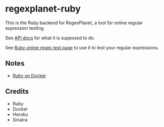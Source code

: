 # regexplanet-ruby

This is the Ruby backend for RegexPlanet, a tool for online regular expression testing.

See [API docs](http://www.regexplanet.com/support/api.html) for what it is supposed to do.

See [Ruby online regex test page](http://www.regexplanet.com/advanced/ruby/index.html) to use it to test your regular expressions.

## Notes

 * [Ruby on Docker](https://docs.docker.com/samples/library/ruby/)

## Credits

 * Ruby
 * Docker
 * Heroku
 * Sinatra
